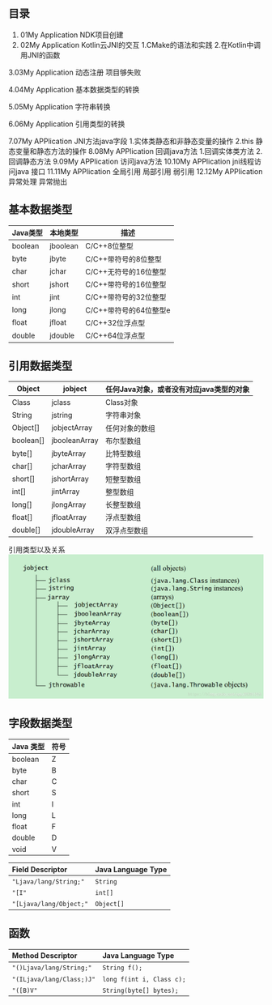 ## 目录

1. 01My Application     NDK项目创建
2. 02My Application   Kotlin云JNI的交互
   1.CMake的语法和实践
   2.在Kotlin中调用JNI的函数

3.03My Application  动态注册  项目够失败

4.04My Application  基本数据类型的转换

5.05My Application 字符串转换

6.06My Application  引用类型的转换

7.07My APPlication  JNI方法java字段
    1.实体类静态和非静态变量的操作
    2.this 静态变量和静态方法的操作
8.08My APPlication 回调java方法
   1.回调实体类方法
   2.回调静态方法
9.09My APPlication 访问java方法
10.10My APPlication jni线程访问java 接口
11.11My APPlication 全局引用 局部引用 弱引用
12.12My APPlication 异常处理 异常抛出


## 基本数据类型

| Java类型  | 本地类型      | 描述                                     |
| --------- | ------------- | ---------------------------------------- |
| boolean   | jboolean      | C/C++8位整型                             |
| byte      | jbyte         | C/C++带符号的8位整型                     |
| char      | jchar         | C/C++无符号的16位整型                    |
| short     | jshort        | C/C++带符号的16位整型                    |
| int       | jint          | C/C++带符号的32位整型                    |
| long      | jlong         | C/C++带符号的64位整型e                   |
| float     | jfloat        | C/C++32位浮点型                          |
| double    | jdouble       | C/C++64位浮点型                          |



## 引用数据类型

| Object    | jobject       | 任何Java对象，或者没有对应java类型的对象 |
| --------- | ------------- | ---------------------------------------- |
| Class     | jclass        | Class对象                                |
| String    | jstring       | 字符串对象                               |
| Object[]  | jobjectArray  | 任何对象的数组                           |
| boolean[] | jbooleanArray | 布尔型数组                               |
| byte[]    | jbyteArray    | 比特型数组                               |
| char[]    | jcharArray    | 字符型数组                               |
| short[]   | jshortArray   | 短整型数组                               |
| int[]     | jintArray     | 整型数组                                 |
| long[]    | jlongArray    | 长整型数组                               |
| float[]   | jfloatArray   | 浮点型数组                               |
| double[]  | jdoubleArray  | 双浮点型数组                             |

引用类型以及关系
![img](README/20200625101918798.png)



## 字段数据类型

| Java 类型 | 符号 |
| --------- | ---- |
| boolean   | Z    |
| byte      | B    |
| char      | C    |
| short     | S    |
| int       | I    |
| long      | L    |
| float     | F    |
| double    | D    |
| void      | V    |

| Field Descriptor        | Java Language Type |
| :---------------------- | :----------------- |
| `"Ljava/lang/String;"`  | `String`           |
| `"[I"`                  | `int[]`            |
| `"[Ljava/lang/Object;"` | `Object[]`         |

## 函数

| Method Descriptor         | Java Language Type        |
| :------------------------ | :------------------------ |
| `"()Ljava/lang/String;"`  | `String f();`             |
| `"(ILjava/lang/Class;)J"` | `long f(int i, Class c);` |
| `"([B)V"`                 | `String(byte[] bytes);`   |